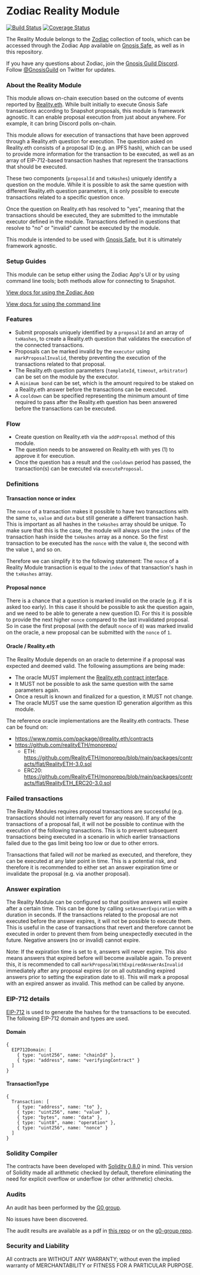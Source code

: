 # Zodiac Reality Module
[![Build Status](https://github.com/gnosis/dao-module/workflows/dao-module/badge.svg?branch=main)](https://github.com/gnosis/dao-module/actions)
[![Coverage Status](https://coveralls.io/repos/github/gnosis/dao-module/badge.svg?branch=main)](https://coveralls.io/github/gnosis/dao-module)

The Reality Module belongs to the [Zodiac](https://github.com/gnosis/zodiac) collection of tools, which can be accessed through the Zodiac App available on [Gnosis Safe](https://gnosis-safe.io/), as well as in this repository. 

If you have any questions about Zodiac, join the [Gnosis Guild Discord](https://discord.gg/wwmBWTgyEq). Follow [@GnosisGuild](https://twitter.com/gnosisguild) on Twitter for updates.

### About the Reality Module

This module allows on-chain execution based on the outcome of events reported by [Reality.eth](https://reality.eth.link/). While built initially to execute Gnosis Safe transactions according to Snapshot proposals, this module is framework agnostic. It can enable proposal execution from just about anywhere. For example, it can bring Discord polls on-chain. 

This module allows for execution of transactions that have been approved through a Reality.eth question for execution. The question asked on Reality.eth consists of a proposal ID (e.g. an IPFS hash), which can be used to provide more information for the transaction to be executed, as well as an array of EIP-712-based transaction hashes that represent the transactions that should be executed.

These two components (`proposalId` and `txHashes`) uniquely identify a question on the module. While it is possible to ask the same question with different Reality.eth question parameters, it is only possible to execute transactions related to a specific question once.

Once the question on Reality.eth has resolved to "yes", meaning that the transactions should be executed, they are submitted to the immutable executor defined in the module. Transactions defined in questions that resolve to "no" or "invalid" cannot be executed by the module.

This module is intended to be used with [Gnosis Safe](https://github.com/gnosis/safe-contracts), but it is ultimately framework agnostic.

### Setup Guides

This module can be setup either using the Zodiac App's UI or by using command line tools; both methods allow for connecting to Snapshot.

[View docs for using the Zodiac App](https://gnosis.github.io/zodiac/docs/tutorial-module-reality/get-started)

[View docs for using the command line](./docs/setup_guide.md)

### Features
- Submit proposals uniquely identified by a `proposalId` and an array of `txHashes`, to create a Reality.eth question that validates the execution of the connected transactions.
- Proposals can be marked invalid by the `executor` using `markProposalInvalid`, thereby preventing the execution of the transactions related to that proposal.
- The Reality.eth question parameters (`templateId`, `timeout`, `arbitrator`) can be set on the module by the executor.
- A `minimum bond` can be set, which is the amount required to be staked on a Reality.eth answer before the transactions can be executed.
- A `cooldown` can be specified representing the minimum amount of time required to pass after the Reality.eth question has been answered before the transactions can be executed.

### Flow
- Create question on Reality.eth via the `addProposal` method of this module.
- The question needs to be answered on Reality.eth with yes (1) to approve it for execution.
- Once the question has a result and the `cooldown` period has passed, the transaction(s) can be executed via `executeProposal`.

### Definitions

#### Transaction nonce or index

The `nonce` of a transaction makes it possible to have two transactions with the same `to`, `value` and `data` but still generate a different transaction hash. This is important as all hashes in the `txHashes` array should be unique. To make sure that this is the case, the module will always use the `index` of the transaction hash inside the `txHashes` array as a nonce. So the first transaction to be executed has the `nonce` with the value `0`, the second with the value `1`, and so on.

Therefore we can simplify it to the following statement: The `nonce` of a Reality Module transaction is equal to the `index` of that transaction's hash in the `txHashes` array.

#### Proposal nonce
There is a chance that a question is marked invalid on the oracle (e.g. if it is asked too early). In this case it should be possible to ask the question again, and we need to be able to generate a new question ID. For this it is possible to provide the next higher `nonce` compared to the last invalidated proposal. So in case the first proposal (with the default `nonce` of `0`) was marked invalid on the oracle, a new proposal can be submitted with the `nonce` of `1`.

#### Oracle / Reality.eth

The Reality Module depends on an oracle to determine if a proposal was expected and deemed valid. The following assumptions are being made:
- The oracle MUST implement the [Reality.eth contract interface](./contracts/interfaces/Realitio.sol).
- It MUST not be possible to ask the same question with the same parameters again.
- Once a result is known and finalized for a question, it MUST not change.
- The oracle MUST use the same question ID generation algorithm as this module.

The reference oracle implementations are the Reality.eth contracts. These can be found on:

- https://www.npmjs.com/package/@reality.eth/contracts
- https://github.com/realityETH/monorepo/
  - ETH: https://github.com/RealityETH/monorepo/blob/main/packages/contracts/flat/RealityETH-3.0.sol
  - ERC20: https://github.com/RealityETH/monorepo/blob/main/packages/contracts/flat/RealityETH_ERC20-3.0.sol

### Failed transactions

The Reality Modules requires proposal transactions are successful (e.g. transactions should not internally revert for any reason). If any of the transactions of a proposal fail, it will not be possible to continue with the execution of the following transactions. This is to prevent subsequent transactions being executed in a scenario in which earlier transactions failed due to the gas limit being too low or due to other errors.

Transactions that failed will _not_ be marked as executed, and therefore, they can be executed at any later point in time. This is a potential risk, and therefore it is recommended to either set an answer expiration time or invalidate the proposal (e.g. via another proposal).

### Answer expiration

The Reality Module can be configured so that positive answers will expire after a certain time. This can be done by calling `setAnswerExpiration` with a duration in seconds. If the transactions related to the proposal are not executed before the answer expires, it will not be possible to execute them. This is useful in the case of transactions that revert and therefore cannot be executed in order to prevent them from being unexpectedly executed in the future. Negative answers (no or invalid) cannot expire.

Note: If the expiration time is set to `0`, answers will never expire. This also means answers that expired before will become available again. To prevent this, it is recommended to call `markProposalWithExpiredAnswerAsInvalid` immediately after any proposal expires (or on all outstanding expired answers prior to setting the expiration date to `0`). This will mark a proposal with an expired answer as invalid. This method can be called by anyone.

### EIP-712 details

[EIP-712](https://github.com/Ethereum/EIPs/blob/master/EIPS/eip-712.md) is used to generate the hashes for the transactions to be executed. The following EIP-712 domain and types are used.

#### Domain

```
{
  EIP712Domain: [
    { type: "uint256", name: "chainId" },
    { type: "address", name: "verifyingContract" }
  ]
}
```

#### TransactionType

```
{
  Transaction: [
    { type: "address", name: "to" },
    { type: "uint256", name: "value" },
    { type: "bytes", name: "data" },
    { type: "uint8", name: "operation" },
    { type: "uint256", name: "nonce" }
  ]
}
```

### Solidity Compiler

The contracts have been developed with [Solidity 0.8.0](https://github.com/ethereum/solidity/releases/tag/v0.8.0) in mind. This version of Solidity made all arithmetic checked by default, therefore eliminating the need for explicit overflow or underflow (or other arithmetic) checks.

### Audits

An audit has been performed by the [G0 group](https://github.com/g0-group).

No issues have been discovered.

The audit results are available as a pdf in [this repo](audits/ZodiacRealityModuleSep2021.pdf) or on the [g0-group repo](https://github.com/g0-group/Audits/blob/e11752abb010f74e32a6fc61142032a10deed578/ZodiacRealityModuleSep2021.pdf).

### Security and Liability

All contracts are WITHOUT ANY WARRANTY; without even the implied warranty of MERCHANTABILITY or FITNESS FOR A PARTICULAR PURPOSE.